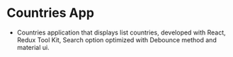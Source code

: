 # Countries App

* Countries application that displays list countries, developed with React, Redux Tool Kit, Search option optimized with Debounce method and material ui.
